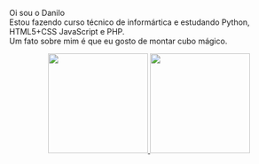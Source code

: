 Oi sou o Danilo</br>
Estou fazendo curso técnico de informártica e estudando Python, HTML5+CSS JavaScript e PHP.</br>
Um fato sobre mim é que eu gosto de montar cubo mágico.
<div align="center">
  <a href="https://github.com/Danilo0000000">
  <img height="180em" src="https://github-readme-stats.vercel.app/api?username=Danilo0000000&show_icons=false&theme=dark&include_all_commits=true&count_private=true"/>
  <img height="180em" src="https://github-readme-stats.vercel.app/api/top-langs/?username=Danilo0000000&layout=compact&langs_count=7&theme=light"/>
</div>
